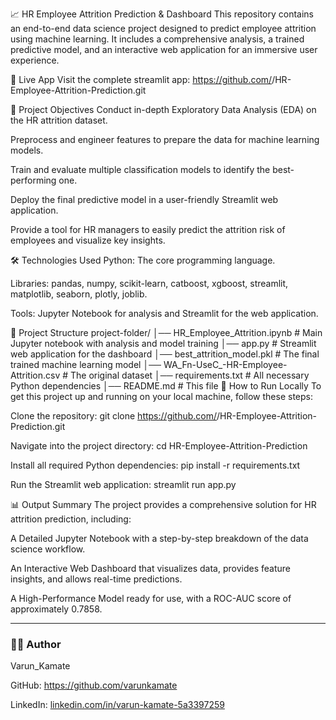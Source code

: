 📈 HR Employee Attrition Prediction & Dashboard
This repository contains an end-to-end data science project designed to predict employee attrition using machine learning. It includes a comprehensive analysis, a trained predictive model, and an interactive web application for an immersive user experience.

🔗 Live App
Visit the complete streamlit app:
https://github.com/<your-username>/HR-Employee-Attrition-Prediction.git

📌 Project Objectives
Conduct in-depth Exploratory Data Analysis (EDA) on the HR attrition dataset.

Preprocess and engineer features to prepare the data for machine learning models.

Train and evaluate multiple classification models to identify the best-performing one.

Deploy the final predictive model in a user-friendly Streamlit web application.

Provide a tool for HR managers to easily predict the attrition risk of employees and visualize key insights.

🛠️ Technologies Used
Python: The core programming language.

Libraries: pandas, numpy, scikit-learn, catboost, xgboost, streamlit, matplotlib, seaborn, plotly, joblib.

Tools: Jupyter Notebook for analysis and Streamlit for the web application.

📁 Project Structure
project-folder/
│── HR_Employee_Attrition.ipynb   # Main Jupyter notebook with analysis and model training
│── app.py                        # Streamlit web application for the dashboard
│── best_attrition_model.pkl      # The final trained machine learning model
│── WA_Fn-UseC_-HR-Employee-Attrition.csv  # The original dataset
│── requirements.txt              # All necessary Python dependencies
│── README.md                     # This file
🚀 How to Run Locally
To get this project up and running on your local machine, follow these steps:

Clone the repository:
git clone https://github.com/<your-username>/HR-Employee-Attrition-Prediction.git

Navigate into the project directory:
cd HR-Employee-Attrition-Prediction

Install all required Python dependencies:
pip install -r requirements.txt

Run the Streamlit web application:
streamlit run app.py

📊 Output Summary
The project provides a comprehensive solution for HR attrition prediction, including:

A Detailed Jupyter Notebook with a step-by-step breakdown of the data science workflow.

An Interactive Web Dashboard that visualizes data, provides feature insights, and allows real-time predictions.

A High-Performance Model ready for use, with a ROC-AUC score of approximately 0.7858.


-----

### 🙋‍♂️ Author

Varun_Kamate

GitHub: https://github.com/varunkamate

LinkedIn: [linkedin.com/in/varun-kamate-5a3397259](https://www.linkedin.com/in/varun-kamate-5a3397259)
